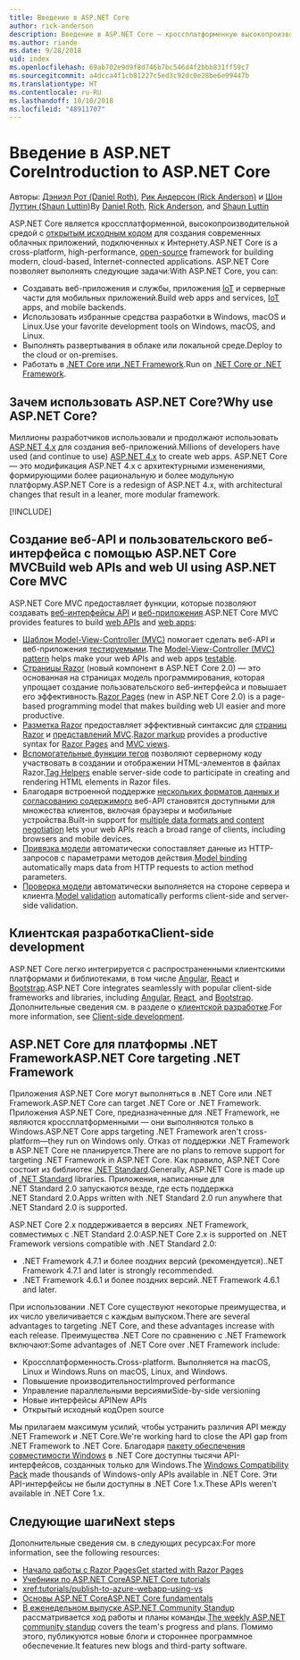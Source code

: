 ```yaml
---
title: Введение в ASP.NET Core
author: rick-anderson
description: Введение в ASP.NET Core — кроссплатформенную высокопроизводительную платформу с открытым исходным кодом для создания современных облачных интернет-приложений.
ms.author: riande
ms.date: 9/28/2018
uid: index
ms.openlocfilehash: 69ab702e9d9f8d746b7bc546d4f2bbb831ff59c7
ms.sourcegitcommit: a4dcca4f1cb81227c5ed3c92dc0e28be6e99447b
ms.translationtype: HT
ms.contentlocale: ru-RU
ms.lasthandoff: 10/10/2018
ms.locfileid: "48911707"
---
```

# <a name="introduction-to-aspnet-core"></a><span data-ttu-id="723ba-103">Введение в ASP.NET Core</span><span class="sxs-lookup"><span data-stu-id="723ba-103">Introduction to ASP.NET Core</span></span>

<span data-ttu-id="723ba-104">Авторы: [Дэниэл Рот (Daniel Roth)](https://github.com/danroth27), [Рик Андерсон (Rick Anderson)](https://twitter.com/RickAndMSFT) и [Шон Луттин (Shaun Luttin)](https://twitter.com/dicshaunary)</span><span class="sxs-lookup"><span data-stu-id="723ba-104">By [Daniel Roth](https://github.com/danroth27), [Rick Anderson](https://twitter.com/RickAndMSFT), and [Shaun Luttin](https://twitter.com/dicshaunary)</span></span>

<span data-ttu-id="723ba-105">ASP.NET Core является кроссплатформенной, высокопроизводительной средой с [открытым исходным кодом](https://github.com/aspnet/home) для создания современных облачных приложений, подключенных к Интернету.</span><span class="sxs-lookup"><span data-stu-id="723ba-105">ASP.NET Core is a cross-platform, high-performance, [open-source](https://github.com/aspnet/home) framework for building modern, cloud-based, Internet-connected applications.</span></span> <span data-ttu-id="723ba-106">ASP.NET Core позволяет выполнять следующие задачи:</span><span class="sxs-lookup"><span data-stu-id="723ba-106">With ASP.NET Core, you can:</span></span>

* <span data-ttu-id="723ba-107">Создавать веб-приложения и службы, приложения [IoT](https://www.microsoft.com/internet-of-things/) и серверные части для мобильных приложений.</span><span class="sxs-lookup"><span data-stu-id="723ba-107">Build web apps and services, [IoT](https://www.microsoft.com/internet-of-things/) apps, and mobile backends.</span></span>
* <span data-ttu-id="723ba-108">Использовать избранные средства разработки в Windows, macOS и Linux.</span><span class="sxs-lookup"><span data-stu-id="723ba-108">Use your favorite development tools on Windows, macOS, and Linux.</span></span>
* <span data-ttu-id="723ba-109">Выполнять развертывания в облаке или локальной среде.</span><span class="sxs-lookup"><span data-stu-id="723ba-109">Deploy to the cloud or on-premises.</span></span>
* <span data-ttu-id="723ba-110">Работать в [.NET Core или .NET Framework](https://docs.microsoft.com/dotnet/articles/standard/choosing-core-framework-server).</span><span class="sxs-lookup"><span data-stu-id="723ba-110">Run on [.NET Core or .NET Framework](https://docs.microsoft.com/dotnet/articles/standard/choosing-core-framework-server).</span></span>

## <a name="why-use-aspnet-core"></a><span data-ttu-id="723ba-111">Зачем использовать ASP.NET Core?</span><span class="sxs-lookup"><span data-stu-id="723ba-111">Why use ASP.NET Core?</span></span>

<span data-ttu-id="723ba-112">Миллионы разработчиков использовали и продолжают использовать [ASP.NET 4.x](https://docs.microsoft.com/aspnet/overview) для создания веб-приложений.</span><span class="sxs-lookup"><span data-stu-id="723ba-112">Millions of developers have used (and continue to use) [ASP.NET 4.x](https://docs.microsoft.com/aspnet/overview) to create web apps.</span></span> <span data-ttu-id="723ba-113">ASP.NET Core — это модификация ASP.NET 4.x с архитектурными изменениями, формирующими более рациональную и более модульную платформу.</span><span class="sxs-lookup"><span data-stu-id="723ba-113">ASP.NET Core is a redesign of ASP.NET 4.x, with architectural changes that result in a leaner, more modular framework.</span></span>

[!INCLUDE[](~/includes/benefits.md)]

## <a name="build-web-apis-and-web-ui-using-aspnet-core-mvc"></a><span data-ttu-id="723ba-114">Создание веб-API и пользовательского веб-интерфейса с помощью ASP.NET Core MVC</span><span class="sxs-lookup"><span data-stu-id="723ba-114">Build web APIs and web UI using ASP.NET Core MVC</span></span>

<span data-ttu-id="723ba-115">ASP.NET Core MVC предоставляет функции, которые позволяют создавать [веб-интерфейсы API](xref:tutorials/index#build-web-apis) и [веб-приложения](xref:tutorials/index#build-web-apps).</span><span class="sxs-lookup"><span data-stu-id="723ba-115">ASP.NET Core MVC provides features to build [web APIs](xref:tutorials/index#build-web-apis) and [web apps](xref:tutorials/index#build-web-apps):</span></span>

* <span data-ttu-id="723ba-116">[Шаблон Model-View-Controller (MVC)](xref:mvc/overview) помогает сделать веб-API и веб-приложения [тестируемыми](xref:test/index).</span><span class="sxs-lookup"><span data-stu-id="723ba-116">The [Model-View-Controller (MVC) pattern](xref:mvc/overview) helps make your web APIs and web apps [testable](xref:test/index).</span></span>
* <span data-ttu-id="723ba-117">[Страницы Razor](xref:razor-pages/index) (новый компонент в ASP.NET Core 2.0) — это основанная на страницах модель программирования, которая упрощает создание пользовательского веб-интерфейса и повышает его эффективность.</span><span class="sxs-lookup"><span data-stu-id="723ba-117">[Razor Pages](xref:razor-pages/index) (new in ASP.NET Core 2.0) is a page-based programming model that makes building web UI easier and more productive.</span></span>
* <span data-ttu-id="723ba-118">[Разметка Razor](xref:mvc/views/razor) предоставляет эффективный синтаксис для [страниц Razor](xref:razor-pages/index) и [представлений MVC](xref:mvc/views/overview).</span><span class="sxs-lookup"><span data-stu-id="723ba-118">[Razor markup](xref:mvc/views/razor) provides a productive syntax for [Razor Pages](xref:razor-pages/index) and [MVC views](xref:mvc/views/overview).</span></span>
* <span data-ttu-id="723ba-119">[Вспомогательные функции тегов](xref:mvc/views/tag-helpers/intro) позволяют серверному коду участвовать в создании и отображении HTML-элементов в файлах Razor.</span><span class="sxs-lookup"><span data-stu-id="723ba-119">[Tag Helpers](xref:mvc/views/tag-helpers/intro) enable server-side code to participate in creating and rendering HTML elements in Razor files.</span></span>
* <span data-ttu-id="723ba-120">Благодаря встроенной поддержке [нескольких форматов данных и согласованию содержимого](xref:web-api/advanced/formatting) веб-API становятся доступными для множества клиентов, включая браузеры и мобильные устройства.</span><span class="sxs-lookup"><span data-stu-id="723ba-120">Built-in support for [multiple data formats and content negotiation](xref:web-api/advanced/formatting) lets your web APIs reach a broad range of clients, including browsers and mobile devices.</span></span>
* <span data-ttu-id="723ba-121">[Привязка модели](xref:mvc/models/model-binding) автоматически сопоставляет данные из HTTP-запросов с параметрами методов действия.</span><span class="sxs-lookup"><span data-stu-id="723ba-121">[Model binding](xref:mvc/models/model-binding) automatically maps data from HTTP requests to action method parameters.</span></span>
* <span data-ttu-id="723ba-122">[Проверка модели](xref:mvc/models/validation) автоматически выполняется на стороне сервера и клиента.</span><span class="sxs-lookup"><span data-stu-id="723ba-122">[Model validation](xref:mvc/models/validation) automatically performs client-side and server-side validation.</span></span>

## <a name="client-side-development"></a><span data-ttu-id="723ba-123">Клиентская разработка</span><span class="sxs-lookup"><span data-stu-id="723ba-123">Client-side development</span></span>

<span data-ttu-id="723ba-124">ASP.NET Core легко интегрируется с распространенными клиентскими платформами и библиотеками, в том числе [Angular](xref:spa/angular), [React](xref:spa/react) и [Bootstrap](xref:client-side/bootstrap).</span><span class="sxs-lookup"><span data-stu-id="723ba-124">ASP.NET Core integrates seamlessly with popular client-side frameworks and libraries, including [Angular](xref:spa/angular), [React](xref:spa/react), and [Bootstrap](xref:client-side/bootstrap).</span></span> <span data-ttu-id="723ba-125">Дополнительные сведения см. в разделе о [клиентской разработке](xref:client-side/index).</span><span class="sxs-lookup"><span data-stu-id="723ba-125">For more information, see [Client-side development](xref:client-side/index).</span></span>

<a name="target-framework"></a>

## <a name="aspnet-core-targeting-net-framework"></a><span data-ttu-id="723ba-126">ASP.NET Core для платформы .NET Framework</span><span class="sxs-lookup"><span data-stu-id="723ba-126">ASP.NET Core targeting .NET Framework</span></span>

<span data-ttu-id="723ba-127">Приложения ASP.NET Core могут выполняться в .NET Core или .NET Framework.</span><span class="sxs-lookup"><span data-stu-id="723ba-127">ASP.NET Core can target .NET Core or .NET Framework.</span></span> <span data-ttu-id="723ba-128">Приложения ASP.NET Core, предназначенные для .NET Framework, не являются кроссплатформенными &mdash; они выполняются только в Windows.</span><span class="sxs-lookup"><span data-stu-id="723ba-128">ASP.NET Core apps targeting .NET Framework aren't cross-platform&mdash;they run on Windows only.</span></span> <span data-ttu-id="723ba-129">Отказ от поддержки .NET Framework в ASP.NET Core не планируется.</span><span class="sxs-lookup"><span data-stu-id="723ba-129">There are no plans to remove support for targeting .NET Framework in ASP.NET Core.</span></span> <span data-ttu-id="723ba-130">Как правило, ASP.NET Core состоит из библиотек [.NET Standard](/dotnet/standard/net-standard).</span><span class="sxs-lookup"><span data-stu-id="723ba-130">Generally, ASP.NET Core is made up of [.NET Standard](/dotnet/standard/net-standard) libraries.</span></span> <span data-ttu-id="723ba-131">Приложения, написанные для .NET Standard 2.0 запускаются везде, где есть поддержка .NET Standard 2.0.</span><span class="sxs-lookup"><span data-stu-id="723ba-131">Apps written with .NET Standard 2.0 run anywhere that .NET Standard 2.0 is supported.</span></span>

<span data-ttu-id="723ba-132">ASP.NET Core 2.x поддерживается в версиях .NET Framework, совместимых с .NET Standard 2.0:</span><span class="sxs-lookup"><span data-stu-id="723ba-132">ASP.NET Core 2.x is supported on .NET Framework versions compatible with .NET Standard 2.0:</span></span>

* <span data-ttu-id="723ba-133">.NET Framework 4.7.1 и более поздних версий (рекомендуется).</span><span class="sxs-lookup"><span data-stu-id="723ba-133">.NET Framework 4.7.1 and later is strongly recommended.</span></span>
* <span data-ttu-id="723ba-134">.NET Framework 4.6.1 и более поздних версий.</span><span class="sxs-lookup"><span data-stu-id="723ba-134">.NET Framework 4.6.1 and later.</span></span>

<span data-ttu-id="723ba-135">При использовании .NET Core существуют некоторые преимущества, и их число увеличивается с каждым выпуском.</span><span class="sxs-lookup"><span data-stu-id="723ba-135">There are several advantages to targeting .NET Core, and these advantages increase with each release.</span></span> <span data-ttu-id="723ba-136">Преимущества .NET Core по сравнению с .NET Framework включают:</span><span class="sxs-lookup"><span data-stu-id="723ba-136">Some advantages of .NET Core over .NET Framework include:</span></span>

* <span data-ttu-id="723ba-137">Кроссплатформенность.</span><span class="sxs-lookup"><span data-stu-id="723ba-137">Cross-platform.</span></span> <span data-ttu-id="723ba-138">Выполняется на macOS, Linux и Windows.</span><span class="sxs-lookup"><span data-stu-id="723ba-138">Runs on macOS, Linux, and Windows.</span></span>
* <span data-ttu-id="723ba-139">Повышение производительности</span><span class="sxs-lookup"><span data-stu-id="723ba-139">Improved performance</span></span>
* <span data-ttu-id="723ba-140">Управление параллельными версиями</span><span class="sxs-lookup"><span data-stu-id="723ba-140">Side-by-side versioning</span></span>
* <span data-ttu-id="723ba-141">Новые интерфейсы API</span><span class="sxs-lookup"><span data-stu-id="723ba-141">New APIs</span></span>
* <span data-ttu-id="723ba-142">Открытый исходный код</span><span class="sxs-lookup"><span data-stu-id="723ba-142">Open source</span></span>

<span data-ttu-id="723ba-143">Мы прилагаем максимум усилий, чтобы устранить различия API между .NET Framework и .NET Core.</span><span class="sxs-lookup"><span data-stu-id="723ba-143">We're working hard to close the API gap from .NET Framework to .NET Core.</span></span> <span data-ttu-id="723ba-144">Благодаря [пакету обеспечения совместимости Windows](/dotnet/core/porting/windows-compat-pack) в .NET Core доступны тысячи API-интерфейсов, созданных только для Windows.</span><span class="sxs-lookup"><span data-stu-id="723ba-144">The [Windows Compatibility Pack](/dotnet/core/porting/windows-compat-pack) made thousands of Windows-only APIs available in .NET Core.</span></span> <span data-ttu-id="723ba-145">Эти API-интерфейсы не были доступны в .NET Core 1.x.</span><span class="sxs-lookup"><span data-stu-id="723ba-145">These APIs weren't available in .NET Core 1.x.</span></span>

## <a name="next-steps"></a><span data-ttu-id="723ba-146">Следующие шаги</span><span class="sxs-lookup"><span data-stu-id="723ba-146">Next steps</span></span>

<span data-ttu-id="723ba-147">Дополнительные сведения см. в следующих ресурсах:</span><span class="sxs-lookup"><span data-stu-id="723ba-147">For more information, see the following resources:</span></span>

* [<span data-ttu-id="723ba-148">Начало работы с Razor Pages</span><span class="sxs-lookup"><span data-stu-id="723ba-148">Get started with Razor Pages</span></span>](xref:tutorials/razor-pages/razor-pages-start)
* [<span data-ttu-id="723ba-149">Учебники по ASP.NET Core</span><span class="sxs-lookup"><span data-stu-id="723ba-149">ASP.NET Core tutorials</span></span>](xref:tutorials/index)
* <xref:tutorials/publish-to-azure-webapp-using-vs>
* [<span data-ttu-id="723ba-150">Основы ASP.NET Core</span><span class="sxs-lookup"><span data-stu-id="723ba-150">ASP.NET Core fundamentals</span></span>](xref:fundamentals/index)
* <span data-ttu-id="723ba-151">[В еженедельном выпуске ASP.NET Community Standup](https://live.asp.net/) рассматривается ход работы и планы команды.</span><span class="sxs-lookup"><span data-stu-id="723ba-151">[The weekly ASP.NET community standup](https://live.asp.net/) covers the team's progress and plans.</span></span> <span data-ttu-id="723ba-152">Помимо этого, публикуются новые блоги и стороннее программное обеспечение.</span><span class="sxs-lookup"><span data-stu-id="723ba-152">It features new blogs and third-party software.</span></span>
